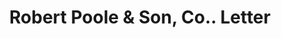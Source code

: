 ---
doi: 10.7916/D8FB6F05
date_other: '1898'
date_other_textual: '1898'
form: correspondence
genre:
- Letters (correspondence)
name:
- Robert Poole & Son, Co.
object_in_context_url: https://biggert.cul.columbia.edu/items/view/ave_biggert_00560
subject_hierarchical_geographic:
- Baltimore, Maryland, United States
subject_name:
- Robert Poole & Son, Co.
title: Robert Poole & Son, Co.. Letter
sort_title: Robert Poole & Son, Co.. Letter
call_number: ave_biggert_00560
coordinates:
- 39.28333333333333,-76.61666666666666
pid: ave_biggert_00560
identifiers: ave_biggert_00560
permalink: /biggert/ave_biggert_00560/
layout: iiif-image-page
---